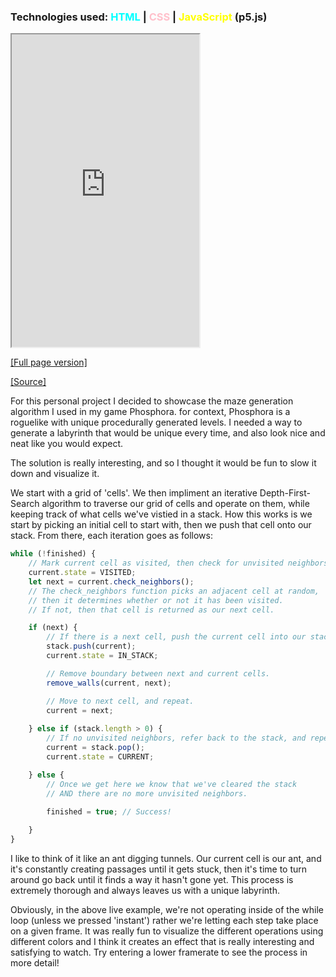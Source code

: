 ### Technologies used: <span style="color:cyan">HTML</span> | <span style="color:pink">CSS</span> | <span style="color:yellow">JavaScript</span> (p5.js)

<iframe src="https://bluephosphor.github.io/portfolio/asset/example/lgv.html" height="500 "title="maze"></iframe>

<a class="source-link" target="_blank" href="https://bluephosphor.github.io/portfolio/asset/example/lgv.html">[Full page version]</a>

<a class="source-link" target="_blank" href="https://github.com/bluephosphor/portfolio/blob/main/asset/example/lgv">[Source]</a>

For this personal project I decided to showcase the maze generation algorithm I used in my game Phosphora. for context, Phosphora is a roguelike with unique procedurally generated levels. I needed a way to generate a labyrinth that would be unique every time, and also look nice and neat like you would expect. 

The solution is really interesting, and so I thought it would be fun to slow it down and visualize it.

We start with a grid of 'cells'. We then impliment an iterative Depth-First-Search algorithm to traverse our grid of cells and operate on them, while keeping track of what cells we've vistied in a stack. How this works is we start by picking an initial cell to start with, then we push that cell onto our stack. From there, each iteration goes as follows:

```javascript
while (!finished) {
    // Mark current cell as visited, then check for unvisited neighbors.
    current.state = VISITED;
    let next = current.check_neighbors();
    // The check_neighbors function picks an adjacent cell at random,
    // then it determines whether or not it has been visited.
    // If not, then that cell is returned as our next cell.

    if (next) {
        // If there is a next cell, push the current cell into our stack.
        stack.push(current);
        current.state = IN_STACK;

        // Remove boundary between next and current cells.
        remove_walls(current, next);

        // Move to next cell, and repeat.
        current = next;
    
    } else if (stack.length > 0) {
        // If no unvisited neighbors, refer back to the stack, and repeat.
        current = stack.pop();
        current.state = CURRENT;

    } else {
        // Once we get here we know that we've cleared the stack
        // AND there are no more unvisited neighbors.
        
        finished = true; // Success!

    }
}
```

I like to think of it like an ant digging tunnels. Our current cell is our ant, and it's constantly creating passages until it gets stuck, then it's time to turn around go back until it finds a way it hasn't gone yet. This process is extremely thorough and always leaves us with a unique labyrinth.

Obviously, in the above live example, we're not operating inside of the while loop (unless we pressed 'instant') rather we're letting each step take place on a given frame. It was really fun to visualize the different operations using different colors and I think it creates an effect that is really interesting and satisfying to watch. Try entering a lower framerate to see the process in more detail!